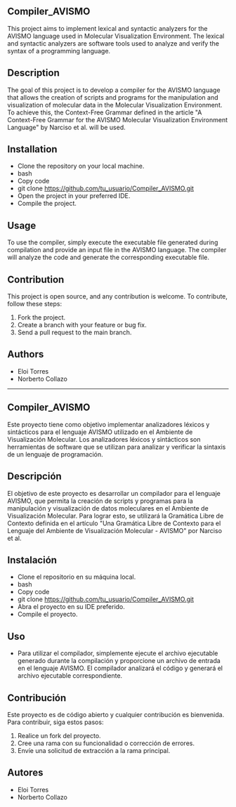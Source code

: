 ## Compiler_AVISMO
This project aims to implement lexical and syntactic analyzers for the AVISMO language used in Molecular Visualization Environment. The lexical and syntactic analyzers are software tools used to analyze and verify the syntax of a programming language.

## Description
The goal of this project is to develop a compiler for the AVISMO language that allows the creation of scripts and programs for the manipulation and visualization of molecular data in the Molecular Visualization Environment. To achieve this, the Context-Free Grammar defined in the article "A Context-Free Grammar for the AVISMO Molecular Visualization Environment Language" by Narciso et al. will be used.

## Installation
- Clone the repository on your local machine.
- bash
- Copy code
- git clone https://github.com/tu_usuario/Compiler_AVISMO.git
- Open the project in your preferred IDE.
- Compile the project.

## Usage
To use the compiler, simply execute the executable file generated during compilation and provide an input file in the AVISMO language. The compiler will analyze the code and generate the corresponding executable file.

## Contribution
This project is open source, and any contribution is welcome. To contribute, follow these steps:
1. Fork the project.
2. Create a branch with your feature or bug fix.
3. Send a pull request to the main branch.

## Authors
- Eloi Torres
- Norberto Collazo 
------------------------------------------------------------
## Compiler_AVISMO
Este proyecto tiene como objetivo implementar analizadores léxicos y sintácticos para el lenguaje AVISMO utilizado en el Ambiente de Visualización Molecular. Los analizadores léxicos y sintácticos son herramientas de software que se utilizan para analizar y verificar la sintaxis de un lenguaje de programación.

## Descripción
El objetivo de este proyecto es desarrollar un compilador para el lenguaje AVISMO, que permita la creación de scripts y programas para la manipulación y visualización de datos moleculares en el Ambiente de Visualización Molecular. Para lograr esto, se utilizará la Gramática Libre de Contexto definida en el artículo "Una Gramática Libre de Contexto para el Lenguaje del Ambiente de Visualización Molecular - AVISMO" por Narciso et al.

## Instalación
- Clone el repositorio en su máquina local.
- bash
- Copy code
- git clone https://github.com/tu_usuario/Compiler_AVISMO.git
- Abra el proyecto en su IDE preferido.
- Compile el proyecto.

## Uso
- Para utilizar el compilador, simplemente ejecute el archivo ejecutable generado durante la compilación y proporcione un archivo de entrada en el lenguaje AVISMO. El compilador analizará el código y generará el archivo ejecutable correspondiente.

## Contribución
Este proyecto es de código abierto y cualquier contribución es bienvenida. Para contribuir, siga estos pasos:
1. Realice un fork del proyecto.
2. Cree una rama con su funcionalidad o corrección de errores.
3. Envíe una solicitud de extracción a la rama principal.

## Autores
- Eloi Torres 
- Norberto Collazo 

